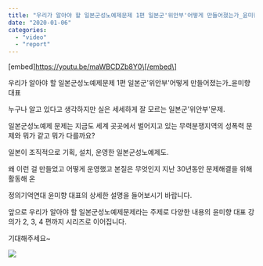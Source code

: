 ```yaml
---
title: "우리가 알아야 할 일본군성노예제문제 1편 일본군'위안부'어떻게 만들어졌는가_윤미향 대표"
date: "2020-01-06"
categories: 
  - "video"
  - "report"
---
```


\[embed\]https://youtu.be/maWBCDZb8Y0\[/embed\]

우리가 알아야 할 일본군성노예제문제 1편 일본군'위안부'어떻게 만들어졌는가\_윤미향 대표

누구나 알고 있다고 생각하지만 실은 세세하게 잘 모르는 일본군'위안부'문제.

일본군성노예제 문제는 지금도 세계 곳곳에서 벌어지고 있는 무력분쟁지역의 성폭력 문제와 뭐가 같고 뭐가 다를까요?

일본이 조직적으로 기획, 설치, 운영한 일본군성노예제도.

왜 이런 걸 만들었고 어떻게 운영했고 본질은 무엇인지 지난 30년동안 문제해결을 위해 활동해 온

정의기억연대 윤미향 대표의 상세한 설명을 들어보시기 바랍니다.

앞으로 우리가 알아야 할 일본군성노예제문제라는 주제로 다양한 내용의 윤미향 대표 강의가 2, 3, 4 편까지 시리즈로 이어집니다.

기대해주세요~

![](https://r2.womenandwar.net/2020/01/1편-일본군위안부어떻게-만들어졌는가.jpg)
